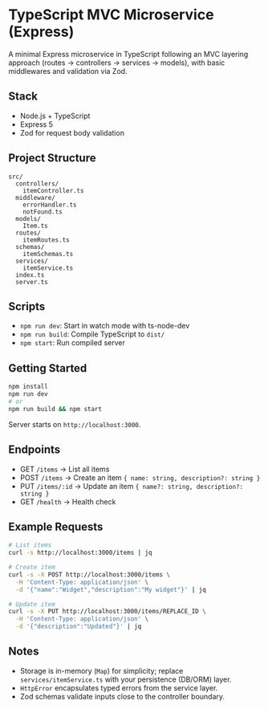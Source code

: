 # TypeScript MVC Microservice (Express)

A minimal Express microservice in TypeScript following an MVC layering approach (routes → controllers → services → models), with basic middlewares and validation via Zod.

## Stack
- Node.js + TypeScript
- Express 5
- Zod for request body validation

## Project Structure
```
src/
  controllers/
    itemController.ts
  middleware/
    errorHandler.ts
    notFound.ts
  models/
    Item.ts
  routes/
    itemRoutes.ts
  schemas/
    itemSchemas.ts
  services/
    itemService.ts
  index.ts
  server.ts
```

## Scripts
- `npm run dev`: Start in watch mode with ts-node-dev
- `npm run build`: Compile TypeScript to `dist/`
- `npm start`: Run compiled server

## Getting Started
```bash
npm install
npm run dev
# or
npm run build && npm start
```

Server starts on `http://localhost:3000`.

## Endpoints
- GET `/items` → List all items
- POST `/items` → Create an item `{ name: string, description?: string }`
- PUT `/items/:id` → Update an item `{ name?: string, description?: string }`
- GET `/health` → Health check

## Example Requests
```bash
# List items
curl -s http://localhost:3000/items | jq

# Create item
curl -s -X POST http://localhost:3000/items \
  -H 'Content-Type: application/json' \
  -d '{"name":"Widget","description":"My widget"}' | jq

# Update item
curl -s -X PUT http://localhost:3000/items/REPLACE_ID \
  -H 'Content-Type: application/json' \
  -d '{"description":"Updated"}' | jq
```

## Notes
- Storage is in-memory (`Map`) for simplicity; replace `services/itemService.ts` with your persistence (DB/ORM) layer.
- `HttpError` encapsulates typed errors from the service layer.
- Zod schemas validate inputs close to the controller boundary.
